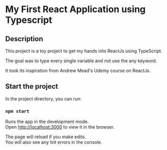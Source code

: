# My First React Application using Typescript

## Description

This project is a toy project to get my hands into ReactJs using TypeScript.

The goal was to type every single variable and not use the any keyword.

It took its inspiration from Andrew Mead's Udemy course on ReactJs.

## Start the project

In the project directory, you can run:

### `npm start`

Runs the app in the development mode.\
Open [http://localhost:3000](http://localhost:3000) to view it in the browser.

The page will reload if you make edits.\
You will also see any lint errors in the console.
